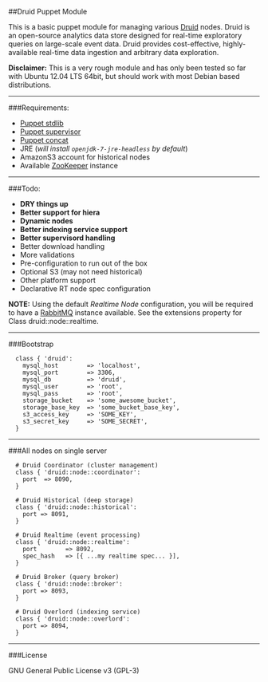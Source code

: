 ##Druid Puppet Module

This is a basic puppet module for managing various [Druid] nodes. Druid is an open-source analytics data store designed for real-time exploratory queries on large-scale event data. Druid provides cost-effective, highly-available real-time data ingestion and arbitrary data exploration.

**Disclaimer:** This is a very rough module and has only been tested so far with Ubuntu 12.04 LTS 64bit, but should work with most Debian based distributions.

***

###Requirements:

* [Puppet stdlib]
* [Puppet supervisor]
* [Puppet concat]
* JRE (*will install `openjdk-7-jre-headless` by default*)
* AmazonS3 account for historical nodes
* Available [ZooKeeper] instance

***

###Todo:

+ **DRY things up**
+ **Better support for hiera**
+ **Dynamic nodes**
+ **Better indexing service support**
+ **Better supervisord handling**
+ Better download handling
+ More validations
+ Pre-configuration to run out of the box
+ Optional S3 (may not need historical)
+ Other platform support
+ Declarative RT node spec configuration

**NOTE:** Using the default *Realtime Node* configuration, you will be required to have a [RabbitMQ] instance available. See the extensions property for Class druid::node::realtime.

***

###Bootstrap

```
  class { 'druid':
    mysql_host        => 'localhost',
    mysql_port        => 3306,
    mysql_db          => 'druid',
    mysql_user        => 'root',
    mysql_pass        => 'root',
    storage_bucket    => 'some_awesome_bucket',
    storage_base_key  => 'some_bucket_base_key',
    s3_access_key     => 'SOME_KEY',
    s3_secret_key     => 'SOME_SECRET',
  }
```

***

###All nodes on single server

```
  # Druid Coordinator (cluster management)
  class { 'druid::node::coordinator':
    port  => 8090,
  }
  
  # Druid Historical (deep storage)
  class { 'druid::node::historical':
    port => 8091,
  }

  # Druid Realtime (event processing)
  class { 'druid::node::realtime':
    port        => 8092,
    spec_hash   => [{ ...my realtime spec... }],
  }

  # Druid Broker (query broker)
  class { 'druid::node::broker':
    port => 8093,
  }

  # Druid Overlord (indexing service)
  class { 'druid::node::overlord':
    port => 8094,
  }
```

***

###License

GNU General Public License v3 (GPL-3)

[Puppet stdlib]:https://github.com/puppetlabs/puppetlabs-stdlib
[Puppet supervisor]:https://github.com/proletaryo/puppet-supervisor
[Puppet concat]:https://forge.puppetlabs.com/puppetlabs/concat
[Druid]:http://druid.io/
[ZooKeeper]:http://zookeeper.apache.org/
[RabbitMQ]:https://www.rabbitmq.com/
